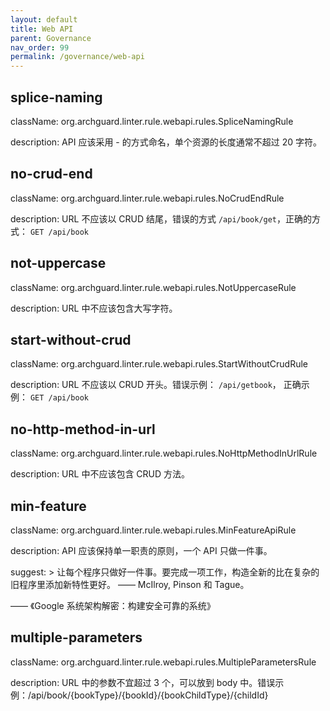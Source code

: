 ```yaml
---
layout: default
title: Web API
parent: Governance
nav_order: 99
permalink: /governance/web-api
---
```


## splice-naming

className: org.archguard.linter.rule.webapi.rules.SpliceNamingRule

description: API 应该采用 - 的方式命名，单个资源的长度通常不超过 20 字符。

## no-crud-end

className: org.archguard.linter.rule.webapi.rules.NoCrudEndRule

description: URL 不应该以 CRUD 结尾，错误的方式 `/api/book/get`，正确的方式： `GET /api/book`

## not-uppercase

className: org.archguard.linter.rule.webapi.rules.NotUppercaseRule

description: URL 中不应该包含大写字符。

## start-without-crud

className: org.archguard.linter.rule.webapi.rules.StartWithoutCrudRule

description: URL 不应该以 CRUD 开头。错误示例： `/api/getbook`， 正确示例： `GET /api/book`

## no-http-method-in-url

className: org.archguard.linter.rule.webapi.rules.NoHttpMethodInUrlRule

description: URL 中不应该包含 CRUD 方法。

## min-feature

className: org.archguard.linter.rule.webapi.rules.MinFeatureApiRule

description: API 应该保持单一职责的原则，一个 API 只做一件事。

suggest: > 让每个程序只做好一件事。要完成一项工作，构造全新的比在复杂的旧程序里添加新特性更好。 —— McIlroy, Pinson 和 Tague。

—— 《Google 系统架构解密：构建安全可靠的系统》


## multiple-parameters

className: org.archguard.linter.rule.webapi.rules.MultipleParametersRule

description: URL 中的参数不宜超过 3 个，可以放到 body 中。错误示例：/api/book/{bookType}/{bookId}/{bookChildType}/{childId}

